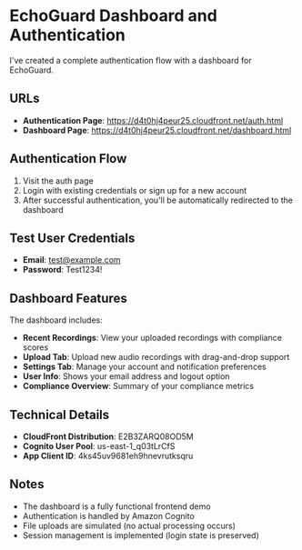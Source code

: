 # EchoGuard Dashboard and Authentication

I've created a complete authentication flow with a dashboard for EchoGuard.

## URLs

- **Authentication Page**: https://d4t0hj4peur25.cloudfront.net/auth.html
- **Dashboard Page**: https://d4t0hj4peur25.cloudfront.net/dashboard.html

## Authentication Flow

1. Visit the auth page
2. Login with existing credentials or sign up for a new account
3. After successful authentication, you'll be automatically redirected to the dashboard

## Test User Credentials

- **Email**: test@example.com
- **Password**: Test1234!

## Dashboard Features

The dashboard includes:

- **Recent Recordings**: View your uploaded recordings with compliance scores
- **Upload Tab**: Upload new audio recordings with drag-and-drop support
- **Settings Tab**: Manage your account and notification preferences
- **User Info**: Shows your email address and logout option
- **Compliance Overview**: Summary of your compliance metrics

## Technical Details

- **CloudFront Distribution**: E2B3ZARQ08OD5M
- **Cognito User Pool**: us-east-1_q03tLrCfS
- **App Client ID**: 4ks45uv9681eh9hnevrutksqru

## Notes

- The dashboard is a fully functional frontend demo
- Authentication is handled by Amazon Cognito
- File uploads are simulated (no actual processing occurs)
- Session management is implemented (login state is preserved)
